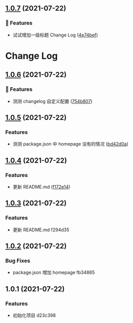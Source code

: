 ## [1.0.7](https://github.com/zqinmiao/conventional-changelog-example/compare/v1.0.6...v1.0.7) (2021-07-22)

### 🎸 Features

- 试试增加一级标题 Change Log ([4e74bef](https://github.com/zqinmiao/conventional-changelog-example/commit/4e74bef21acc2e799f0a869239ca0126c432f601))

# Change Log

## [1.0.6](https://github.com/zqinmiao/conventional-changelog-example/compare/v1.0.5...v1.0.6) (2021-07-22)

### 🎸 Features

- 测测 changelog 自定义配置 ([754b807](https://github.com/zqinmiao/conventional-changelog-example/commit/754b807ffc5d931de409414967ac4bb264be7661))

## [1.0.5](https://github.com/zqinmiao/conventional-changelog-example/compare/v1.0.4...v1.0.5) (2021-07-22)

### Features

- 测测 package.json 中 homepage 没有的情况 ([bd42d0a](https://github.com/zqinmiao/conventional-changelog-example/commit/bd42d0a5d4c9160ae8d338ac5f627d6150aba3e1))

## [1.0.4](https://github.com/zqinmiao/conventional-changelog-example/compare/v1.0.3...v1.0.4) (2021-07-22)

### Features

- 更新 README.md ([f172e14](https://github.com/zqinmiao/conventional-changelog-example/commit/f172e1445a1cfbde13f9903d06b87822bd02610d))

## [1.0.3](/compare/v1.0.2...v1.0.3) (2021-07-22)

### Features

- 更新 README.md f294d35

## [1.0.2](/compare/v1.0.1...v1.0.2) (2021-07-22)

### Bug Fixes

- package.json 增加 homepage fb34865

## 1.0.1 (2021-07-22)

### Features

- 初始化项目 d23c398
